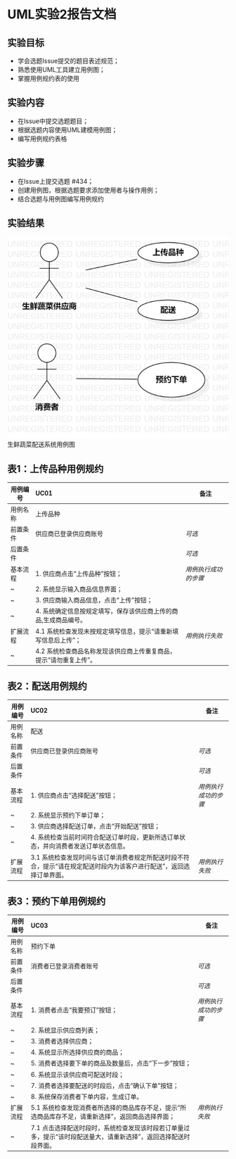 # UML实验2报告文档 

## 实验目标
- 学会选题Issue提交的题目表述规范；
- 熟悉使用UML工具建立用例图；
- 掌握用例规约表的使用

## 实验内容
- 在Issue中提交选题题目；
- 根据选题内容使用UML建模用例图；
- 编写用例规约表格

## 实验步骤  
- 在Issue上提交选题 #434；  
- 创建用例图，根据选题要求添加使用者与操作用例；  
- 结合选题与用例图编写用例规约  
  

## 实验结果  

![lab2UML用例图](./model2.jpg)  
生鲜蔬菜配送系统用例图  
  

## 表1：上传品种用例规约  

用例编号  | UC01 | 备注  
-|:-|-  
用例名称  | 上传品种  |   
前置条件  |   供应商已登录供应商账号   | *可选*   
后置条件  |     | *可选*   
基本流程  | 1. 供应商点击“上传品种”按钮；  |*用例执行成功的步骤*    
~| 2. 系统显示输入商品信息界面；  |   
~| 3. 供应商输入商品信息，点击“上传”按钮；  |   
~| 4. 系统确定信息按规定填写，保存该供应商上传的商品,生成商品编号。  |    
扩展流程  | 4.1 系统检查发现未按规定填写信息，提示“请重新填写信息后上传”；  |*用例执行失败*    
~| 4.2 系统检查商品名称发现该供应商上传重复商品，提示“请勿重复上传”。  |  

## 表2：配送用例规约  

用例编号  | UC02 | 备注  
-|:-|-  
用例名称  | 配送  |   
前置条件  |   供应商已登录供应商账号   | *可选*   
后置条件  |     | *可选*   
基本流程  | 1. 供应商点击“选择配送”按钮；  |*用例执行成功的步骤*    
~| 2. 系统显示预约下单订单；  |   
~|3. 供应商选择配送订单，点击“开始配送”按钮；  |   
~| 4. 系统检查当前时间符合配送订单时段，更新所选订单状态，并向消费者发送订单状态信息。  |    
扩展流程  | 3.1 系统检查发现时间与该订单消费者规定所配送时段不符合，提示“请在规定配送时段内为该客户进行配送”，返回选择订单界面。  |*用例执行失败*         


## 表3：预约下单用例规约  

用例编号  | UC03 | 备注  
-|:-|-  
用例名称  | 预约下单  |   
前置条件  |   消费者已登录消费者账号   | *可选*   
后置条件  |      | *可选*   
基本流程  | 1. 消费者点击“我要预订”按钮；  |*用例执行成功的步骤*    
~| 2. 系统显示供应商列表；  |   
~| 3. 消费者选择供应商；  |   
~| 4. 系统显示所选择供应商的商品；  |    
~| 5. 消费者选择要下单的商品及数量后，点击“下一步”按钮；  |    
~| 6. 系统显示该供应商可配送时段；  |    
~| 7. 消费者选择要配送的时段后，点击“确认下单”按钮；  |
~| 8. 系统保存消费者下单内容，生成订单。  |    
扩展流程  | 5.1 系统检查发现消费者所选择的商品库存不足，提示“所选商品库存不足，请重新选择”，返回商品选择界面；  |*用例执行失败*    
~| 7.1 点击选择配送时段时，系统检查发现该时段若订单量过多，提示“该时段配送量大，请重新选择”，返回选择配送时段界面。  |  

